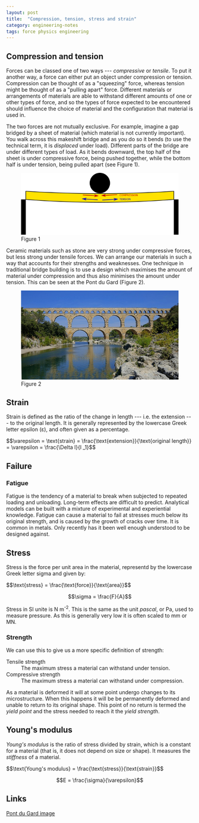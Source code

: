 ```yaml
---
layout: post
title:  "Compression, tension, stress and strain"
category: engineering-notes
tags: force physics engineering
---
```


## Compression and tension

Forces can be classed one of two ways --- *compressive* or
*tensile*. To put it another way, a force can either put an object
under compression or tension. Compression can be thought of as a
"squeezing" force, whereas tension might be thought of as a "pulling
apart" force. Different materials or arrangements of materials are
able to withstand different amounts of one or other types of force,
and so the types of force expected to be encountered should influence
the choice of material and the configuration that material is used in.

The two forces are not mutually exclusive. For example, imagine a gap
bridged by a sheet of material (which material is not currently
important). You walk across this makeshift bridge and as you do so it
bends (to use the technical term, it is _displaced_ under
load). Different parts of the bridge are under different types of
load. As it bends downward, the top half of the sheet is under
compressive force, being pushed together, while the bottom half is
under tension, being pulled apart (see Figure 1).

<figure>
  <img src="/img/bridge-compression-tension.png"
       alt="Tension and compression on a bridge" />
  <figcaption>Figure 1</figcaption>
</figure>

Ceramic materials such as stone are very strong under compressive
forces, but less strong under tensile forces. We can arrange our
materials in such a way that accounts for their strengths and
weaknesses. One technique in traditional bridge building is to use a
design which maximises the amount of material under compression and
thus also minimises the amount under tension. This can be seen at the
Pont du Gard (Figure 2).

<figure>
  <img src="/img/pont-du-gard.jpg"
       alt="Pont du Gard" />
  <figcaption>Figure 2</figcaption>
</figure>

## Strain

Strain is defined as the ratio of the change in length --- i.e. the
extension --- to the original length. It is generally represented by
the lowercase Greek letter epsilon (ε), and often given as a
percentage.

<div class="important-note">$$\varepsilon = \text{strain} = \frac{\text{extension}}{\text{original length}}
     			    = \varepsilon = \frac{\Delta l}{l _1}$$</div>

## Failure

### Fatigue

Fatigue is the tendency of a material to break when subjected to
repeated loading and unloading. Long-term effects are difficult to
predict. Analytical models can be built with a mixture of experimental
and experiential knowledge. Fatigue can cause a material to fail at
stresses much below its original strength, and is caused by the growth
of cracks over time. It is common in metals. Only recently has it been
well enough understood to be designed against.

## Stress

Stress is the force per unit area in the material, representd by the
lowercase Greek letter sigma and given by:

<div class="important-note">$$\text{stress} = \frac{\text{force}}{\text{area}}$$

$$\sigma = \frac{F}{A}$$</div>

Stress in SI unite is N m<sup>-2</sup>. This is the same as the unit
_pascal_, or Pa, used to measure pressure. As this is generally very
low it is often scaled to mm or MN.

### Strength

We can use this to give us a more specific definition of strength:

<dl>
  <dt>Tensile strength</dt>
  <dd>The maximum stress a material can withstand under tension.</dd>
  <dt>Compressive strength</dt>
  <dd>The maximum stress a material can withstand under compression.</dd>
</dl>

As a material is deformed it will at some point undergo changes to its
microstructure. When this happens it will be be permanently deformed
and unable to return to its original shape. This point of no return is
termed the *yield point* and the stress needed to reach it the *yield
strength*.

## Young's modulus

*Young's modulus* is the ratio of stress divided by strain, which is a
constant for a material (that is, it does not depend on size or
shape). It measures the _stiffness_ of a material.

<div class="important-note">$$\text{Young's modulus} = \frac{\text{stress}}{\text{strain}}$$

$$E = \frac{\sigma}{\varepsilon}$$</div>

## Links

[Pont du Gard image](https://pixabay.com/en/pont-du-gard-aqueduct-roman-france-1739534/)